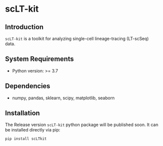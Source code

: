 # scLT-kit

## Introduction
`scLT-kit` is a toolkit for analyzing single-cell lineage-tracing (LT-scSeq) data.

## System Requirements
- Python version: >= 3.7

## Dependencies
- numpy, pandas, sklearn, scipy, matplotlib, seaborn

## Installation

The Release version `scLT-kit` python package will be published soon. It can be installed directly via pip:
```
pip install scLTkit
```



